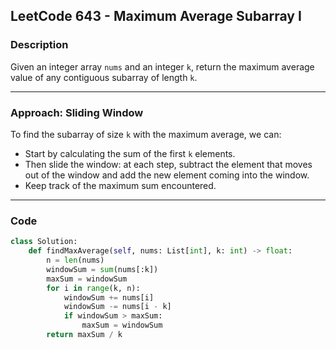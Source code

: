 ## LeetCode 643 - Maximum Average Subarray I

### Description

Given an integer array `nums` and an integer `k`, return the maximum average value of any contiguous subarray of length `k`.

---

### Approach: Sliding Window

To find the subarray of size `k` with the maximum average, we can:

- Start by calculating the sum of the first `k` elements.  
- Then slide the window: at each step, subtract the element that moves out of the window and add the new element coming into the window.  
- Keep track of the maximum sum encountered.

---

### Code

```python
class Solution:
    def findMaxAverage(self, nums: List[int], k: int) -> float:
        n = len(nums)
        windowSum = sum(nums[:k])
        maxSum = windowSum
        for i in range(k, n):
            windowSum += nums[i]
            windowSum -= nums[i - k]
            if windowSum > maxSum:
                maxSum = windowSum
        return maxSum / k
